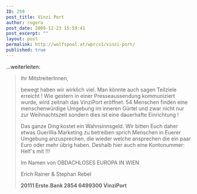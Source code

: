 ```yaml
---
ID: 259
post_title: Vinzi Port
author: rogera
post_date: 2009-12-23 15:59:41
post_excerpt: ""
layout: post
permalink: http://wolfspool.at/wprcs1/vinzi-port/
published: true
---
```

...weiterleiten:
<blockquote>Ihr MitstreiterInnen,

bewegt haben wir wirklich viel. Man könnte auch sagen Teilziele erreicht ! Wie gestern in einer Presseaussendung kommuniziert wurde, wird zeitnah das VinziPort eröffnet. 54 Menschen finden eine menschenwürdige Umgebung im inneren Gürtel und zwar nicht nur zur Weihnachtszeit sondern dies ist eine dauerhafte Einrichtung !

Das ganze Ding kostet ein Wahnsinnsgeld. Wir bitten Euch daher etwas Guerillia Marketing zu betreiben sprich Menschen in Euerer Umgebung anzusprechen, die wieder welche ansprechen die ein paar Euro oder mehr übrig haben. Deshalb hier auch eine Kontonummer: Helf's mit !!!

Im Namen von OBDACHLOSES EUROPA IN WIEN

Erich Rainer &amp; Stephan Rebel

<strong>20111 Erste.Bank 2854 6499300 VinziPort</strong></blockquote>